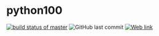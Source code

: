 # python100
[![build status of master](https://travis-ci.org/kxue4/python100.svg?branch=master)](https://travis-ci.org/kxue4/python100) 
![GitHub last commit](https://img.shields.io/github/last-commit/kxue4/python100.svg) [![Web link](https://img.shields.io/badge/question-site-blue.svg?style=flat)](http://www.cnblogs.com/CheeseZH/archive/2012/11/05/2755107.html)

